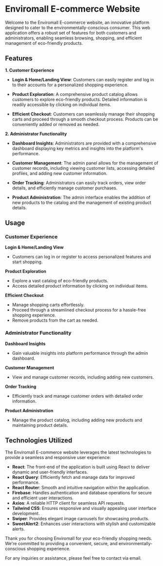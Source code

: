 # Enviromall E-commerce Website

Welcome to the Enviromall E-commerce website, an innovative platform designed to cater to the environmentally-conscious consumer. This web application offers a robust set of features for both customers and administrators, enabling seamless browsing, shopping, and efficient management of eco-friendly products.

## Features

**1. Customer Experience**

- **Login & Home/Landing View**: Customers can easily register and log in to their accounts for a personalized shopping experience.

- **Product Exploration**: A comprehensive product catalog allows customers to explore eco-friendly products. Detailed information is readily accessible by clicking on individual items.

- **Efficient Checkout**: Customers can seamlessly manage their shopping carts and proceed through a smooth checkout process. Products can be conveniently added or removed as needed.

**2. Administrator Functionality**

- **Dashboard Insights**: Administrators are provided with a comprehensive dashboard displaying key metrics and insights into the platform's performance.

- **Customer Management**: The admin panel allows for the management of customer records, including viewing customer lists, accessing detailed profiles, and adding new customer information.

- **Order Tracking**: Administrators can easily track orders, view order details, and efficiently manage customer purchases.

- **Product Administration**: The admin interface enables the addition of new products to the catalog and the management of existing product details.

## Usage

### Customer Experience

**Login & Home/Landing View**

- Customers can log in or register to access personalized features and start shopping.

**Product Exploration**

- Explore a vast catalog of eco-friendly products.
- Access detailed product information by clicking on individual items.

**Efficient Checkout**

- Manage shopping carts effortlessly.
- Proceed through a streamlined checkout process for a hassle-free shopping experience.
- Remove products from the cart as needed.

### Administrator Functionality

**Dashboard Insights**

- Gain valuable insights into platform performance through the admin dashboard.

**Customer Management**

- View and manage customer records, including adding new customers.

**Order Tracking**

- Efficiently track and manage customer orders with detailed order information.

**Product Administration**

- Manage the product catalog, including adding new products and maintaining product details.

## Technologies Utilized

The Enviromall E-commerce website leverages the latest technologies to provide a seamless and responsive user experience:

- **React**: The front-end of the application is built using React to deliver dynamic and user-friendly interfaces.
- **React Query**: Efficiently fetch and manage data for improved performance.
- **React Router**: Smooth and intuitive navigation within the application.
- **Firebase**: Handles authentication and database operations for secure and efficient user interactions.
- **Axios**: A reliable HTTP client for seamless API requests.
- **Tailwind CSS**: Ensures responsive and visually appealing user interface development.
- **Swiper**: Provides elegant image carousels for showcasing products.
- **SweetAlert2**: Enhances user interactions with stylish and customizable alerts.

Thank you for choosing Enviromall for your eco-friendly shopping needs. We're committed to providing a convenient, secure, and environmentally-conscious shopping experience.

For any inquiries or assistance, please feel free to contact via email.
